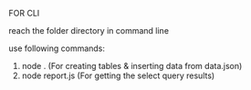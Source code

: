 FOR CLI

reach the folder directory in command line

use following commands:

1. node . (For creating tables & inserting data from data.json)
2. node report.js (For getting the select query results)